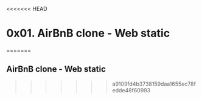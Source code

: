 <<<<<<< HEAD
# 0x01. AirBnB clone - Web static
=======
## AirBnB clone - Web static ##
>>>>>>> a9109fd4b3738159daa1655ec78fedde48f60993
